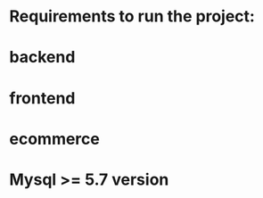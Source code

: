 # Requirements to run the project:
  # backend

  # frontend

  # ecommerce

  # Mysql >= 5.7 version



